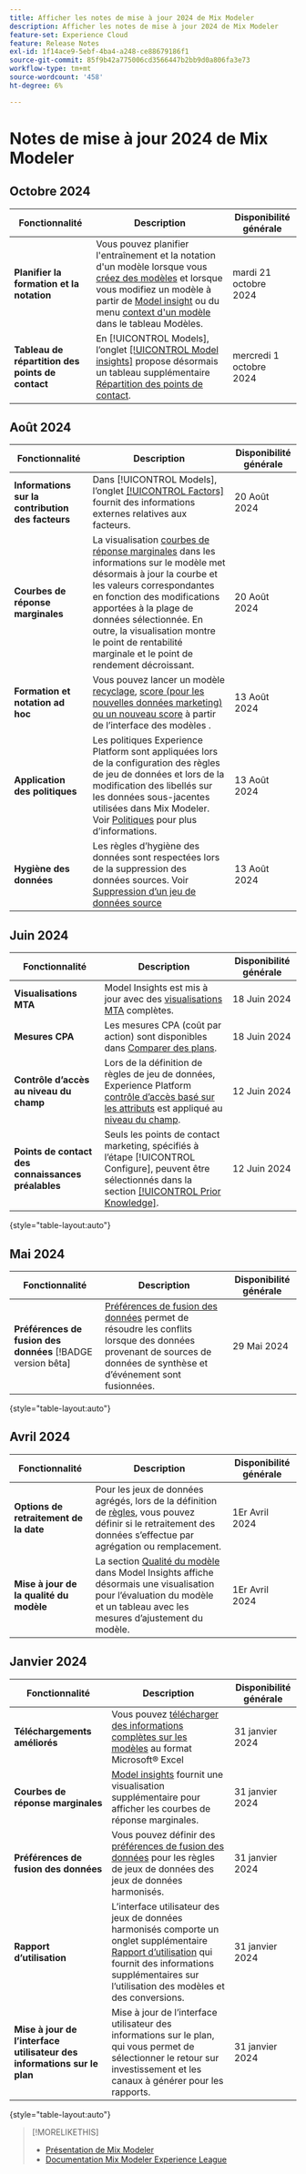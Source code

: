 ```yaml
---
title: Afficher les notes de mise à jour 2024 de Mix Modeler
description: Afficher les notes de mise à jour 2024 de Mix Modeler
feature-set: Experience Cloud
feature: Release Notes
exl-id: 1f14ace9-5ebf-4ba4-a248-ce88679186f1
source-git-commit: 85f9b42a775006cd3566447b2bb9d0a806fa3e73
workflow-type: tm+mt
source-wordcount: '458'
ht-degree: 6%

---
```


# Notes de mise à jour 2024 de Mix Modeler

## Octobre 2024

| Fonctionnalité | Description | Disponibilité générale |
|---|---|---|
| **Planifier la formation et la notation** | Vous pouvez planifier l&#39;entraînement et la notation d&#39;un modèle lorsque vous [créez des modèles](/help/models/build.md#schedule) et lorsque vous modifiez un modèle à partir de [Model insight](/help/models/insights.md#edit) ou du menu [context d&#39;un modèle](/help/models/overview.md#edit) dans le tableau Modèles. | mardi 21 octobre 2024 |
| **Tableau de répartition des points de contact** | En [!UICONTROL Models], l’onglet [[!UICONTROL Model insights]](/help/models/insights.md#factors) propose désormais un tableau supplémentaire [Répartition des points de contact](../models/insights.md#touchpoint-breakdown). | mercredi 1 octobre 2024 |

## Août 2024

| Fonctionnalité | Description | Disponibilité générale |
|---|---|---|
| **Informations sur la contribution des facteurs** | Dans [!UICONTROL Models], l’onglet [[!UICONTROL Factors]](/help/models/insights.md#factors) fournit des informations externes relatives aux facteurs. | 20 Août 2024 |
| **Courbes de réponse marginales** | La visualisation [courbes de réponse marginales](/help/models/insights.md#model-insights-1) dans les informations sur le modèle met désormais à jour la courbe et les valeurs correspondantes en fonction des modifications apportées à la plage de données sélectionnée. En outre, la visualisation montre le point de rentabilité marginale et le point de rendement décroissant. | 20 Août 2024 |
| **Formation et notation ad hoc** | Vous pouvez lancer un modèle [recyclage](/help/models/overview.md#retrain), [score (pour les nouvelles données marketing) ou un nouveau score](/help/models/overview.md#score-or-rescore) à partir de l’interface des modèles . | 13 Août 2024 |
| **Application des politiques** | Les politiques Experience Platform sont appliquées lors de la configuration des règles de jeu de données et lors de la modification des libellés sur les données sous-jacentes utilisées dans Mix Modeler. Voir [Politiques](../data-governance/policies.md) pour plus d’informations. | 13 Août 2024 |
| **Hygiène des données** | Les règles d’hygiène des données sont respectées lors de la suppression des données sources. Voir [Suppression d’un jeu de données source](../harmonize-data/dataset-rules.md#delete-a-source-dataset) | 13 Août 2024 |

## Juin 2024

| Fonctionnalité | Description | Disponibilité générale |
|---|---|---|
| **Visualisations MTA** | Model Insights est mis à jour avec des [visualisations MTA](../models/insights.md#attribution) complètes. | 18 Juin 2024 |
| **Mesures CPA** | Les mesures CPA (coût par action) sont disponibles dans [Comparer des plans](../plans/compare.md). | 18 Juin 2024 |
| **Contrôle d’accès au niveau du champ** | Lors de la définition de règles de jeu de données, Experience Platform [contrôle d’accès basé sur les attributs](https://experienceleague.adobe.com/fr/docs/experience-platform/access-control/abac/overview) est appliqué au [niveau du champ](../harmonize-data/dataset-rules.md#field-level-access-control). | 12 Juin 2024 |
| **Points de contact des connaissances préalables** | Seuls les points de contact marketing, spécifiés à l’étape [!UICONTROL Configure], peuvent être sélectionnés dans la section [[!UICONTROL Prior Knowledge]](../models/build.md). | 12 Juin 2024 |

{style="table-layout:auto"}

## Mai 2024

| Fonctionnalité | Description | Disponibilité générale |
|---|---|---|
| **Préférences de fusion des données** [!BADGE version bêta] | [Préférences de fusion des données](../harmonize-data/dataset-rules.md#data-merge-preferences) permet de résoudre les conflits lorsque des données provenant de sources de données de synthèse et d’événement sont fusionnées. | 29 Mai 2024 |

{style="table-layout:auto"}




## Avril 2024

| Fonctionnalité | Description | Disponibilité générale |
|---|---|---|
| **Options de retraitement de la date** | Pour les jeux de données agrégés, lors de la définition de [règles](../harmonize-data/dataset-rules.md), vous pouvez définir si le retraitement des données s’effectue par agrégation ou remplacement. | 1Er Avril 2024 |
| **Mise à jour de la qualité du modèle** | La section [Qualité du modèle](/help/models/insights.md) dans Model Insights affiche désormais une visualisation pour l’évaluation du modèle et un tableau avec les mesures d’ajustement du modèle. | 1Er Avril 2024 |


## Janvier 2024

| Fonctionnalité | Description | Disponibilité générale |
|---|---|---|
| **Téléchargements améliorés** | Vous pouvez [télécharger des informations complètes sur les modèles](../models/insights.md) au format Microsoft® Excel | 31 janvier 2024 |
| **Courbes de réponse marginales** | [Model insights](../models/insights.md) fournit une visualisation supplémentaire pour afficher les courbes de réponse marginales. | 31 janvier 2024 |
| **Préférences de fusion des données** | Vous pouvez définir des [préférences de fusion des données](../harmonize-data/dataset-rules.md#data-merge-preferences) pour les règles de jeux de données des jeux de données harmonisés. | 31 janvier 2024 |
| **Rapport d’utilisation** | L’interface utilisateur des jeux de données harmonisés comporte un onglet supplémentaire [Rapport d’utilisation](../harmonize-data/usage-report.md) qui fournit des informations supplémentaires sur l’utilisation des modèles et des conversions. | 31 janvier 2024 |
| **Mise à jour de l’interface utilisateur des informations sur le plan** | Mise à jour de l’interface utilisateur des informations sur le plan, qui vous permet de sélectionner le retour sur investissement et les canaux à générer pour les rapports. | 31 janvier 2024 |

{style="table-layout:auto"}


>[!MORELIKETHIS]
>
>* [Présentation de Mix Modeler](https://business.adobe.com/products/experience-platform/planning-and-measurement.html)
>* [Documentation Mix Modeler Experience League](https://experienceleague.adobe.com/fr/docs/mix-modeler)

